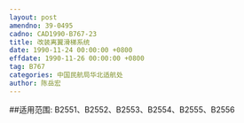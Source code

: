 ```yaml
---
layout: post
amendno: 39-0495
cadno: CAD1990-B767-23
title: 改装离翼滑梯系统
date: 1990-11-24 00:00:00 +0800
effdate: 1990-11-26 00:00:00 +0800
tag: B767
categories: 中国民航局华北适航处
author: 陈岳宏
---
```


##适用范围:
B2551、B2552、B2553、B2554、B2555、B2556

